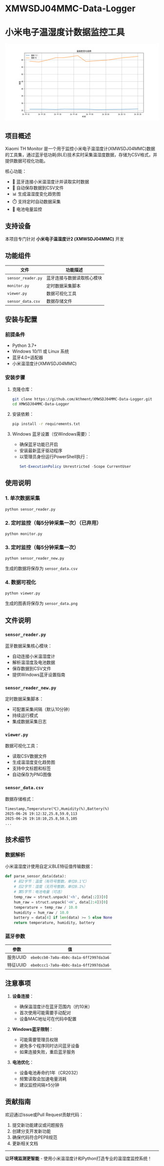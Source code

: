 # XMWSDJ04MMC-Data-Logger
# 小米电子温湿度计数据监控工具

![Sensor Data Visualization](sensor_data.png)

## 项目概述

Xiaomi TH Monitor 是一个用于监控小米电子温湿度计(XMWSDJ04MMC)数据的工具集，通过蓝牙低功耗(BLE)技术实时采集温湿度数据，存储为CSV格式，并提供数据可视化功能。

核心功能：
- 📡 蓝牙连接小米温湿度计并读取实时数据
- 💾 自动保存数据到CSV文件
- 📊 生成温湿度变化趋势图
- ⏱️ 支持定时自动数据采集
- 🔋 电池电量监控

## 支持设备

本项目专门针对 **小米电子温湿度计2 (XMWSDJ04MMC)** 开发

## 功能组件

| 文件 | 功能描述 |
|------|----------|
| `sensor_reader.py` | 蓝牙连接与数据读取核心模块 |
| `monitor.py` | 定时数据采集脚本 | 已弃用，功能合并到sensor_reader.py
| `viewer.py` | 数据可视化工具 | 可编辑
| `sensor_data.csv` | 数据存储文件 |

## 安装与配置

### 前提条件
- Python 3.7+
- Windows 10/11 或 Linux 系统
- 蓝牙4.0+适配器
- 小米温湿度计(XMWSDJ04MMC)

### 安装步骤

1. 克隆仓库：
   ```bash
   git clone https://github.com/Athment/XMWSDJ04MMC-Data-Logger.git
   cd XMWSDJ04MMC-Data-Logger
   ```

2. 安装依赖：
   ```bash
   pip install -r requirements.txt
   ```

3. Windows 蓝牙设置（仅Windows需要）：
   - 确保蓝牙功能已开启
   - 安装最新蓝牙驱动程序
   - 以管理员身份运行PowerShell执行：
     ```powershell
     Set-ExecutionPolicy Unrestricted -Scope CurrentUser
     ```

## 使用说明

### 1. 单次数据采集
```bash
python sensor_reader.py
```

### 2. 定时监控（每5分钟采集一次）（已弃用）
```bash
python monitor.py
```

### 3. 定时监控（每5分钟采集一次）
```bash
python sensor_reader_new.py
```

生成的数据将保存为 `sensor_data.csv`
### 4. 数据可视化
```bash
python viewer.py
```

生成的图表将保存为 `sensor_data.png`

## 文件说明

### `sensor_reader.py`
蓝牙数据采集核心模块：
- 自动连接小米温湿度计
- 解析温湿度及电池数据
- 保存数据到CSV文件
- 提供Windows蓝牙设置指南

### `sensor_reader_new.py`
定时数据采集脚本：
- 可配置采集间隔（默认10分钟）
- 持续运行模式
- 集成数据采集日志

### `viewer.py`
数据可视化工具：
- 读取CSV数据文件
- 生成温湿度变化趋势图
- 支持中文标题和标签
- 自动保存为PNG图像

### `sensor_data.csv`
数据存储格式：
```csv
Timestamp,Temperature(℃),Humidity(%),Battery(%)
2025-06-26 19:12:32,25.8,59.0,113
2025-06-26 19:18:10,25.8,58.5,105
...
```

## 技术细节

### 数据解析
小米温湿度计使用自定义BLE特征值传输数据：
```python
def parse_sensor_data(data):
    # 前2字节：温度（有符号整数，单位0.1℃）
    # 后2字节：湿度（无符号整数，单位0.1%）
    # 第5字节：电池电量（可选）
    temp_raw = struct.unpack('<h', data[:2])[0]
    hum_raw = struct.unpack('<H', data[2:4])[0]
    temperature = temp_raw / 10.0
    humidity = hum_raw / 10.0
    battery = data[4] if len(data) >= 5 else None
    return temperature, humidity, battery
```

### 蓝牙参数
| 参数 | 值 |
|------|----|
| 服务UUID | `ebe0ccb0-7a0a-4b0c-8a1a-6ff2997da3a6` |
| 特征UUID | `ebe0ccc1-7a0a-4b0c-8a1a-6ff2997da3a6` |

## 注意事项

1. **设备连接**：
   - 确保温湿度计在蓝牙范围内（约10米）
   - 首次使用可能需要手动配对
   - 设备MAC地址可在代码中配置

2. **Windows蓝牙限制**：
   - 可能需要管理员权限
   - 避免多个程序同时访问蓝牙设备
   - 如果连接失败，重启蓝牙服务

3. **电池优化**：
   - 设备电池寿命约1年（CR2032）
   - 频繁读取会加速电量消耗
   - 建议监控间隔≥5分钟

## 贡献指南

欢迎通过Issue或Pull Request贡献代码：
1. 提交新功能建议或问题报告
2. 创建分支开发新功能
3. 确保代码符合PEP8规范
4. 更新相关文档


---

**让环境监测更智能** - 使用小米温湿度计和Python打造专业的温湿度监控系统！
